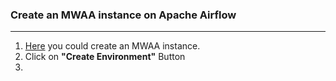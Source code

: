 ### **Create an MWAA instance on Apache Airflow**
---
1. [Here](https://console.aws.amazon.com/mwaa/home) you could create an MWAA instance.
2. Click on **"Create Environment"** Button
3. 